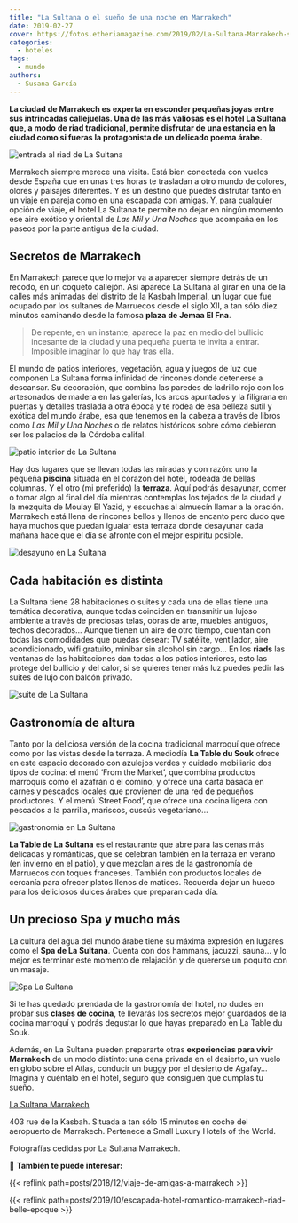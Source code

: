```yaml
---
title: "La Sultana o el sueño de una noche en Marrakech"
date: 2019-02-27
cover: https://fotos.etheriamagazine.com/2019/02/La-Sultana-Marrakech-suite.jpg
categories: 
  - hoteles
tags: 
  - mundo
authors: 
  - Susana García
---
```


**La ciudad de Marrakech es experta en esconder pequeñas joyas entre sus intrincadas 
callejuelas. Una de las más valiosas es el hotel La Sultana que, a modo de riad 
tradicional, permite disfrutar de una estancia en la ciudad como si fueras la 
protagonista de un delicado poema árabe.** 

![entrada al riad de La Sultana](https://fotos.etheriamagazine.com/2019/02/LaSultana-Marrakech-entrada.jpg "Entrada de La Sultana.")

Marrakech siempre merece una visita. Está bien conectada con vuelos desde España que en 
unas tres horas te trasladan a otro mundo de colores, olores y paisajes diferentes. Y es 
un destino que puedes disfrutar tanto en un viaje en pareja como en una escapada con 
amigas. Y, para cualquier opción de viaje, el hotel La Sultana te permite no dejar en 
ningún momento ese aire exótico y oriental de _Las Mil y Una Noches_ que acompaña en los 
paseos por la parte antigua de la ciudad. 

## Secretos de Marrakech

En Marrakech parece que lo mejor va a aparecer siempre detrás de un recodo, en un 
coqueto callejón. Así aparece La Sultana al girar en una de la calles más animadas del 
distrito de la Kasbah Imperial, un lugar que fue ocupado por los sultanes de Marruecos 
desde el siglo XII, a tan sólo diez minutos caminando desde la famosa **plaza de Jemaa 
El Fna**. 

> De repente, en un instante, aparece la paz en medio del bullicio incesante de la ciudad 
> y una pequeña puerta te invita a entrar. Imposible imaginar lo que hay tras ella. 

El mundo de patios interiores, vegetación, agua y juegos de luz que componen La Sultana 
forma infinidad de rincones donde detenerse a descansar. Su decoración, que combina las 
paredes de ladrillo rojo con los artesonados de madera en las galerías, los arcos 
apuntados y la filigrana en puertas y detalles traslada a otra época y te rodea de esa 
belleza sutil y exótica del mundo árabe, esa que tenemos en la cabeza a través de libros 
como _Las Mil y Una Noches_ o de relatos históricos sobre cómo debieron ser los palacios 
de la Córdoba califal. 

![patio interior de La Sultana](https://fotos.etheriamagazine.com/2019/02/LaSultanaMarrakech-cena-piscina.jpg "Mesas para una cena junto a la piscina.")

Hay dos lugares que se llevan todas las miradas y con razón: uno la pequeña **piscina** 
situada en el corazón del hotel, rodeada de bellas columnas. Y el otro (mi preferido) la 
**terraza**. Aquí podrás desayunar, comer o tomar algo al final del día mientras 
contemplas los tejados de la ciudad y la mezquita de Moulay El Yazid, y escuchas al 
almuecín llamar a la oración. Marrakech está llena de rincones bellos y llenos de 
encanto pero dudo que haya muchos que puedan igualar esta terraza donde desayunar cada 
mañana hace que el día se afronte con el mejor espíritu posible. 

![desayuno en La Sultana](https://fotos.etheriamagazine.com/2019/02/La-Sultana-Marrakech-terraza.jpg "La terraza y parte del bufé de desayuno.")

## Cada habitación es distinta

La Sultana tiene 28 habitaciones o suites y cada una de ellas tiene una temática 
decorativa, aunque todas coinciden en transmitir un lujoso ambiente a través de 
preciosas telas, obras de arte, muebles antiguos, techos decorados... Aunque tienen un 
aire de otro tiempo, cuentan con todas las comodidades que puedas desear: TV satélite, 
ventilador, aire acondicionado, wifi gratuito, minibar sin alcohol sin cargo… En los 
**riads** las ventanas de las habitaciones dan todas a los patios interiores, esto las 
protege del bullicio y del calor, si se quieres tener más luz puedes pedir las suites de 
lujo con balcón privado. 

![suite de La Sultana](https://fotos.etheriamagazine.com/2019/02/La-Sultana-Marrakech-suite.jpg "Una de las suites de La Sultana.")

## Gastronomía de altura

Tanto por la deliciosa versión de la cocina tradicional marroquí que ofrece como por las 
vistas desde la terraza. A mediodía **La Table du Souk** ofrece en este espacio decorado 
con azulejos verdes y cuidado mobiliario dos tipos de cocina: el menú ‘From the Market’, 
que combina productos marroquís como el azafrán o el comino, y ofrece una carta basada 
en carnes y pescados locales que provienen de una red de pequeños productores. Y el menú 
‘Street Food’, que ofrece una cocina ligera con pescados a la parrilla, mariscos, cuscús 
vegetariano… 

![gastronomía en La Sultana](https://fotos.etheriamagazine.com/2019/02/La-Sultana-gastro.jpg "La gastronomía del hotel es un aliciente más para alojarse en él.")

**La Table de La Sultana** es el restaurante que abre para las cenas más delicadas y 
románticas, que se celebran también en la terraza en verano (en invierno en el patio), y 
que mezclan aires de la gastronomía de Marruecos con toques franceses. También con 
productos locales de cercanía para ofrecer platos llenos de matices. Recuerda dejar un 
hueco para los deliciosos dulces árabes que preparan cada día. 

## Un precioso Spa y mucho más

La cultura del agua del mundo árabe tiene su máxima expresión en lugares como el **Spa 
de La Sultana**. Cuenta con dos hammans, jacuzzi, sauna… y lo mejor es terminar este 
momento de relajación y de quererse un poquito con un masaje. 

![Spa La Sultana](https://fotos.etheriamagazine.com/2019/02/La-Sultana-Marrakech-Spa.jpg "Spa La Sultana.")

Si te has quedado prendada de la gastronomía del hotel, no dudes en probar sus **clases 
de cocina**, te llevarás los secretos mejor guardados de la cocina marroquí y podrás 
degustar lo que hayas preparado en La Table du Souk. 

Además, en La Sultana pueden prepararte otras **experiencias para vivir Marrakech** de 
un modo distinto: una cena privada en el desierto, un vuelo en globo sobre el Atlas, 
conducir un buggy por el desierto de Agafay… Imagina y cuéntalo en el hotel, seguro que 
consiguen que cumplas tu sueño. 

[La Sultana Marrakech](https://www.lasultanahotels.com/marrakech) 

403 rue de la Kasbah. Situada a tan sólo 15 minutos en coche del aeropuerto de 
Marrakech. Pertenece a Small Luxury Hotels of the World. 

Fotografías cedidas por La Sultana Marrakech. 

📍 **También te puede interesar:** 

{{< reflink path=posts/2018/12/viaje-de-amigas-a-marrakech >}} 

{{< reflink path=posts/2019/10/escapada-hotel-romantico-marrakech-riad-belle-epoque >}}
